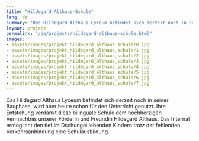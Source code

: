 ```yaml
---
title: "Hildegard-Althaus-Schule"
lang: de
summary: "Das Hildegard Althaus Lyceum befindet sich derzeit noch in seiner Bauphase, wird aber heute schon für den Unterricht genutzt."
layout: project
permalink: "/de/projects/hildegard-althaus-schule.html"
images: 
- assets/images/projekt_hildegard_althaus_schule/0.jpg
- assets/images/projekt_hildegard_althaus_schule/1.jpg
- assets/images/projekt_hildegard_althaus_schule/2.jpg
- assets/images/projekt_hildegard_althaus_schule/3.jpg
- assets/images/projekt_hildegard_althaus_schule/4.jpg
- assets/images/projekt_hildegard_althaus_schule/5.jpg
- assets/images/projekt_hildegard_althaus_schule/6.jpg
- assets/images/projekt_hildegard_althaus_schule/7.jpg
---
```


Das Hildegard Althaus Lyceum befindet sich derzeit noch in seiner Bauphase, wird aber heute schon für den Unterricht genutzt. Ihre Entstehung verdankt diese bilinguale Schule dem hochherzigen Vermächtnis unserer Förderin und Freundin Hildegard Althaus. Das Internat ermöglicht den tief im Dschungel lebenden Kindern trotz der fehlenden Verkehrsanbindung eine Schulausbildung.


